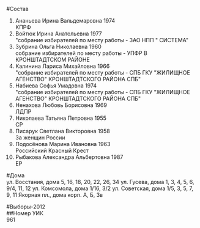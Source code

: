 #Состав  
1. Ананьева Ирина Вальдемаровна 1974  
    КПРФ  
2. Войтюк Ирина Анатольевна 1977  
    "собрание избирателей по месту работы - ЗАО НПП " СИСТЕМА"  
3. Зубрина Ольга Николаевна 1960  
    собрание избирателей по месту работы - УПФР В КРОНШТАДТСКОМ РАЙОНЕ  
4. Калинина Лариса Михайловна 1966  
    "собрание избирателей по месту работы - СПБ ГКУ "ЖИЛИЩНОЕ АГЕНСТВО" КРОНШТАДТСКОГО РАЙОНА СПБ"  
5. Набиева Софья Умадовна 1974  
    "собрание избирателей по месту работы - СПБ ГКУ "ЖИЛИЩНОЕ АГЕНСТВО" КРОНШТАДТСКОГО РАЙОНА СПБ"  
6. Ненахова Любовь Борисовна 1969  
    ЛДПР  
7. Николаева Татьяна Петровна 1955  
    СР  
8. Писарук Светлана Викторовна 1958  
    За женщин России  
9. Подосёнова Марина Ивановна 1963  
    Российский Красный Крест  
10. Рыбакова Александра Альбертовна 1987  
    ЕР  
  
#Дома  
ул. Восстания, дома 5, 16, 18, 20, 22, 26, 34 ул. Гусева, дома 1, 3, 4, 5, 6, 9/4, 11, 12 ул. Комсомола, дома 1/16, 3/2 ул. Советская, дома 1/5, 3, 5, 7, 9, 11 Якорная пл., дома корп. А, Б, 3в  
  
#Выборы-2012  
##Номер УИК  
961  
